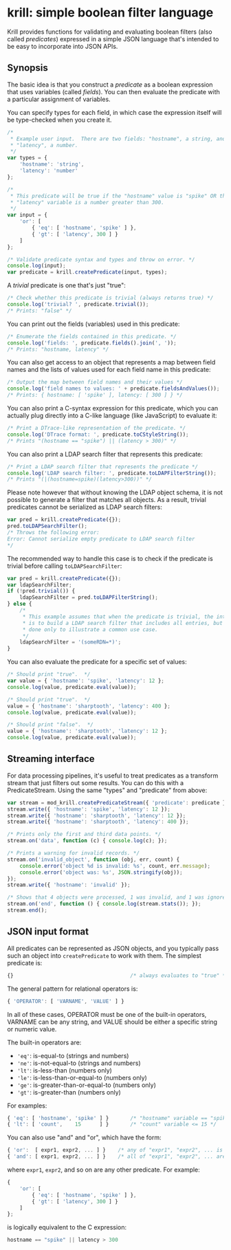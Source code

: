 # krill: simple boolean filter language

Krill provides functions for validating and evaluating boolean filters (also
called *predicates*) expressed in a simple JSON language that's intended to be
easy to incorporate into JSON APIs.


## Synopsis

The basic idea is that you construct a *predicate* as a boolean expression that
uses variables (called *fields*).  You can then evaluate the predicate with a
particular assignment of variables.

You can specify types for each field, in which case the expression itself will
be type-checked when you create it.


```javascript
/*
 * Example user input.  There are two fields: "hostname", a string, and
 * "latency", a number.
 */
var types = {
    'hostname': 'string',
    'latency': 'number'
};

/*
 * This predicate will be true if the "hostname" value is "spike" OR the
 * "latency" variable is a number greater than 300.
 */
var input = {
    'or': [
        { 'eq': [ 'hostname', 'spike' ] },
        { 'gt': [ 'latency', 300 ] }
    ]
};

/* Validate predicate syntax and types and throw on error. */
console.log(input);
var predicate = krill.createPredicate(input, types);
```

A *trivial* predicate is one that's just "true":

```javascript
/* Check whether this predicate is trivial (always returns true) */
console.log('trivial? ', predicate.trivial());
/* Prints: "false" */
```

You can print out the fields (variables) used in this predicate:

```javascript
/* Enumerate the fields contained in this predicate. */
console.log('fields: ', predicate.fields().join(', '));
/* Prints: "hostname, latency" */
```

You can also get access to an object that represents a map between field names
and the lists of values used for each field name in this predicate:

```javascript
/* Output the map between field names and their values */
console.log('field names to values: ' + predicate.fieldsAndValues());
/* Prints: { hostname: [ 'spike' ], latency: [ 300 ] } */
```

You can also print a C-syntax expression for this predicate, which you can
actually plug directly into a C-like language (like JavaScript) to evaluate it:

```javascript
/* Print a DTrace-like representation of the predicate. */
console.log('DTrace format: ', predicate.toCStyleString());
/* Prints "(hostname == "spike") || (latency > 300)" */
```

You can also print a LDAP search filter that represents this predicate:

```javascript
/* Print a LDAP search filter that represents the predicate */
console.log('LDAP search filter: ', predicate.toLDAPFilterString());
/* Prints "(|(hostname=spike)(latency>300))" */
```

Please note however that without knowing the LDAP object schema, it is not
possible to generate a filter that matches all objects. As a result, trivial
predicates cannot be serialized as LDAP search filters:

```javascript
var pred = krill.createPredicate({});
pred.toLDAPSearchFilter();
/* Throws the following error:
Error: Cannot serialize empty predicate to LDAP search filter
*/
```

The recommended way to handle this case is to check if the predicate is trivial
before calling `toLDAPSearchFilter`:

```javascript
var pred = krill.createPredicate({});
var ldapSearchFilter;
if (!pred.trivial()) {
    ldapSearchFilter = pred.toLDAPFilterString();
} else {
    /*
     * This example assumes that when the predicate is trivial, the intention
     * is to build a LDAP search filter that includes all entries, but this is
     * done only to illustrate a common use case.
     */
    ldapSearchFilter = '(someRDN=*)';
}
```

You can also evaluate the predicate for a specific set of values:

```javascript
/* Should print "true".  */
var value = { 'hostname': 'spike', 'latency': 12 };
console.log(value, predicate.eval(value));

/* Should print "true".  */
value = { 'hostname': 'sharptooth', 'latency': 400 };
console.log(value, predicate.eval(value));

/* Should print "false".  */
value = { 'hostname': 'sharptooth', 'latency': 12 };
console.log(value, predicate.eval(value));
```


## Streaming interface

For data processing pipelines, it's useful to treat predicates as a transform
stream that just filters out some results.  You can do this with a
PredicateStream.  Using the same "types" and "predicate" from above:

```javascript
var stream = mod_krill.createPredicateStream({ 'predicate': predicate });
stream.write({ 'hostname': 'spike', 'latency': 12 });
stream.write({ 'hostname': 'sharptooth', 'latency': 12 });
stream.write({ 'hostname': 'sharptooth', 'latency': 400 });

/* Prints only the first and third data points. */
stream.on('data', function (c) { console.log(c); });

/* Prints a warning for invalid records. */
stream.on('invalid_object', function (obj, err, count) {
	console.error('object %d is invalid: %s', count, err.message);
	console.error('object was: %s', JSON.stringify(obj));
});
stream.write({ 'hostname': 'invalid' });

/* Shows that 4 objects were processed, 1 was invalid, and 1 was ignored. */
stream.on('end', function () { console.log(stream.stats()); });
stream.end();
```


## JSON input format

All predicates can be represented as JSON objects, and you typically pass such
an object into `createPredicate` to work with them.  The simplest predicate is:

```javascript
{}                                      /* always evaluates to "true" */
```

The general pattern for relational operators is:

```javascript
{ 'OPERATOR': [ 'VARNAME', 'VALUE' ] }  
```

In all of these cases, OPERATOR must be one of the built-in operators, VARNAME
can be any string, and VALUE should be either a specific string or numeric
value.

The built-in operators are:

* `'eq'`: is-equal-to (strings and numbers)
* `'ne'`: is-not-equal-to (strings and numbers)
* `'lt'`: is-less-than (numbers only)
* `'le'`: is-less-than-or-equal-to (numbers only)
* `'ge'`: is-greater-than-or-equal-to (numbers only)
* `'gt'`: is-greater-than (numbers only)

For examples:

```javascript
{ 'eq': [ 'hostname', 'spike' ] }       /* "hostname" variable == "spike" */
{ 'lt': [ 'count',    15      ] }       /* "count" variable <= 15 */
```

You can also use "and" and "or", which have the form:

```javascript
{ 'or':  [ expr1, expr2, ... ] }    /* any of "expr1", "expr2", ... is true */
{ 'and': [ expr1, expr2, ... ] }    /* all of "expr1", "expr2", ... are true */
```

where `expr1`, `expr2`, and so on are any other predicate.  For example:

```javascript
{
    'or': [
        { 'eq': [ 'hostname', 'spike' ] },
        { 'gt': [ 'latency', 300 ] }
    ]
};
```

is logically equivalent to the C expression:

```javascript
hostname == "spike" || latency > 300
```
